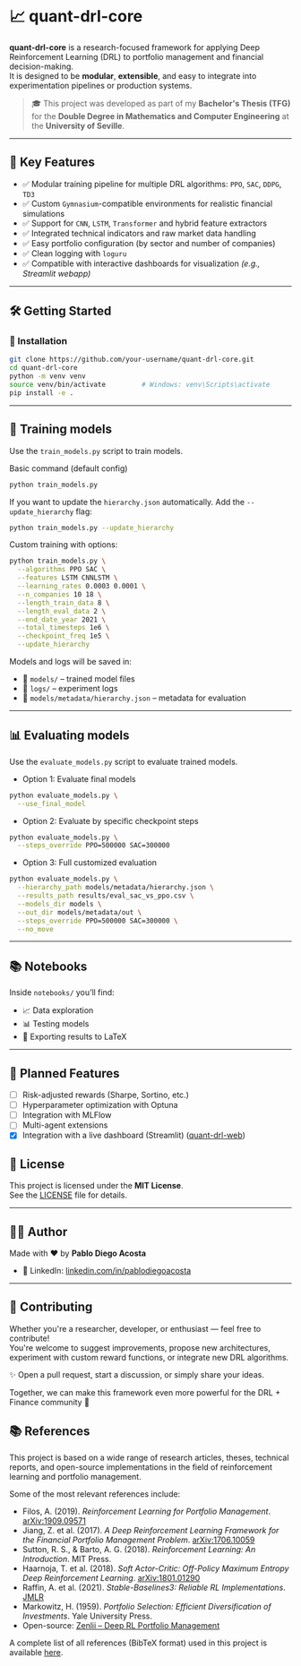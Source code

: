 # 📈 quant-drl-core

**quant-drl-core** is a research-focused framework for applying Deep Reinforcement Learning (DRL) to portfolio management and financial decision-making.  
It is designed to be **modular**, **extensible**, and easy to integrate into experimentation pipelines or production systems.

> 🎓 This project was developed as part of my **Bachelor's Thesis (TFG)** for the **Double Degree in Mathematics and Computer Engineering** at the **University of Seville**.


---

## 🧠 Key Features

- ✅ Modular training pipeline for multiple DRL algorithms: `PPO`, `SAC`, `DDPG`, `TD3`
- ✅ Custom `Gymnasium`-compatible environments for realistic financial simulations
- ✅ Support for `CNN`, `LSTM`, `Transformer` and hybrid feature extractors
- ✅ Integrated technical indicators and raw market data handling
- ✅ Easy portfolio configuration (by sector and number of companies)
- ✅ Clean logging with `loguru`
- ✅ Compatible with interactive dashboards for visualization *(e.g., Streamlit webapp)*

---

## 🛠️ Getting Started

### 🔧 Installation

```bash
git clone https://github.com/your-username/quant-drl-core.git
cd quant-drl-core
python -m venv venv
source venv/bin/activate         # Windows: venv\Scripts\activate
pip install -e .
```

---

## 🧪 Training models
Use the `train_models.py` script to train models.

Basic command (default config)

```bash
python train_models.py
```

If you want to update the `hierarchy.json` automatically. Add the `--update_hierarchy` flag:

```bash
python train_models.py --update_hierarchy
```

Custom training with options:

```bash
python train_models.py \
  --algorithms PPO SAC \
  --features LSTM CNNLSTM \
  --learning_rates 0.0003 0.0001 \
  --n_companies 10 18 \
  --length_train_data 8 \
  --length_eval_data 2 \
  --end_date_year 2021 \
  --total_timesteps 1e6 \
  --checkpoint_freq 1e5 \
  --update_hierarchy
```

Models and logs will be saved in:

- 📁 `models/` – trained model files
- 📁 `logs/` – experiment logs
- 📄 `models/metadata/hierarchy.json` – metadata for evaluation

---

## 📊 Evaluating models
Use the `evaluate_models.py` script to evaluate trained models.

- Option 1: Evaluate final models
```bash
python evaluate_models.py \
  --use_final_model
```

- Option 2: Evaluate by specific checkpoint steps
```bash
python evaluate_models.py \
  --steps_override PPO=500000 SAC=300000
```

- Option 3: Full customized evaluation
```bash
python evaluate_models.py \
  --hierarchy_path models/metadata/hierarchy.json \
  --results_path results/eval_sac_vs_ppo.csv \
  --models_dir models \
  --out_dir models/metadata/out \
  --steps_override PPO=500000 SAC=300000 \
  --no_move
```

---

## 📚 Notebooks

Inside `notebooks/` you’ll find:

- 📈  Data exploration
- 📊 Testing models
- 📝 Exporting results to LaTeX

---

## 🔮 Planned Features

- [ ] Risk-adjusted rewards (Sharpe, Sortino, etc.)
- [ ] Hyperparameter optimization with Optuna
- [ ] Integration with MLFlow
- [ ] Multi-agent extensions
- [X] Integration with a live dashboard (Streamlit) ([quant-drl-web](https://github.com/your-username/quant-drl-web))

## 📝 License

This project is licensed under the **MIT License**.  
See the [LICENSE](./LICENSE) file for details.

---

## 🙋‍♂️ Author

Made with ❤️ by **Pablo Diego Acosta**

- 💼 LinkedIn: [linkedin.com/in/pablodiegoacosta](https://www.linkedin.com/in/pablodiegoacosta)

---

## 🤝 Contributing

Whether you're a researcher, developer, or enthusiast — feel free to contribute!  
You're welcome to suggest improvements, propose new architectures, experiment with custom reward functions, or integrate new DRL algorithms.

✨ Open a pull request, start a discussion, or simply share your ideas.

Together, we can make this framework even more powerful for the DRL + Finance community 🚀

## 📚 References

This project is based on a wide range of research articles, theses, technical reports, and open-source implementations in the field of reinforcement learning and portfolio management.

Some of the most relevant references include:

- Filos, A. (2019). *Reinforcement Learning for Portfolio Management*. [arXiv:1909.09571](https://arxiv.org/abs/1909.09571)
- Jiang, Z. et al. (2017). *A Deep Reinforcement Learning Framework for the Financial Portfolio Management Problem*. [arXiv:1706.10059](https://arxiv.org/abs/1706.10059)
- Sutton, R. S., & Barto, A. G. (2018). *Reinforcement Learning: An Introduction*. MIT Press.
- Haarnoja, T. et al. (2018). *Soft Actor-Critic: Off-Policy Maximum Entropy Deep Reinforcement Learning*. [arXiv:1801.01290](https://arxiv.org/abs/1801.01290)
- Raffin, A. et al. (2021). *Stable-Baselines3: Reliable RL Implementations*. [JMLR](http://jmlr.org/papers/v22/20-1364.html)
- Markowitz, H. (1959). *Portfolio Selection: Efficient Diversification of Investments*. Yale University Press.
- Open-source: [Zenlii – Deep RL Portfolio Management](https://github.com/Zenlii/Deep-Reinforcement-Learning-for-Portfolio-Management)

A complete list of all references (BibTeX format) used in this project is available [here](references.bib).
